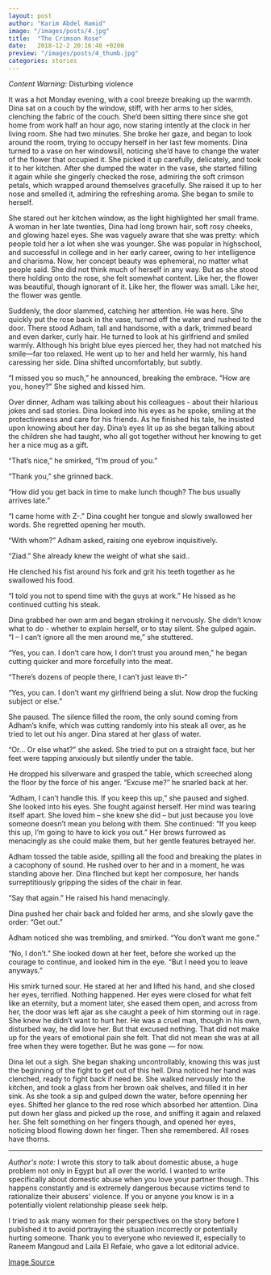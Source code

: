 ```yaml
---
layout: post
author: "Karim Abdel Hamid"
image: "/images/posts/4.jpg"
title:  "The Crimson Rose"
date:   2018-12-2 20:16:40 +0200
preview: "/images/posts/4_thumb.jpg"
categories: stories
---
```


*Content Warning:* Disturbing violence

It was a hot Monday evening, with a cool breeze breaking up the warmth. Dina sat on a couch by the window, stiff, with her arms to her sides, clenching the fabric of the couch. She’d been sitting there since she got home from work half an hour ago, now staring intently at the clock in her living room. She had two minutes. She broke her gaze, and began to look around the room, trying to occupy herself in her last few moments. Dina turned to a vase on her windowsill, noticing she’d have to change the water of the flower that occupied it. She picked it up carefully, delicately, and took it to her kitchen. After she dumped the water in the vase, she started filling it again while she gingerly checked the rose, admiring the soft crimson petals, which wrapped around themselves gracefully. She raised it up to her nose and smelled it, admiring the refreshing aroma. She began to smile to herself.

She stared out her kitchen window, as the light highlighted her small frame. A woman in her late twenties, Dina had long brown hair, soft rosy cheeks, and glowing hazel eyes. She was vaguely aware that she was pretty: which people told her a lot when she was younger. She was popular in highschool, and successful in college and in her early career, owing to her  intelligence and charisma. Now, her concept beauty was ephemeral, no matter what people said. She did not think much of herself in any way. But as she stood there holding onto the rose, she felt somewhat content. Like her, the flower was beautiful, though ignorant of it. Like her, the flower was small. Like her, the flower was gentle.

Suddenly, the door slammed, catching her attention. He was here. She quickly put the rose back in the vase, turned off the water and rushed to the door. There stood Adham, tall and handsome, with a dark, trimmed beard and even darker, curly hair. He turned to look at his girlfriend and smiled warmly. Although his bright blue eyes pierced her, they had not matched his smile—far too relaxed. He went up to her and held her warmly, his hand caressing her side. Dina shifted uncomfortably, but subtly. 

“I missed you so much,” he announced, breaking the embrace. “How are you, honey?” She sighed and kissed him.

Over dinner, Adham was talking about his colleagues - about their hilarious jokes and sad stories. Dina looked into his eyes as he spoke, smiling at the protectiveness and care for his friends. As he finished his tale, he insisted upon knowing about her day. Dina’s eyes lit up as she began talking about the children she had taught, who all got together without her knowing to get her a nice mug as a gift.

“That’s nice,” he smirked, “I’m proud of you.”

“Thank you,” she grinned back.

“How did you get back in time to make lunch though? The bus usually arrives late.”

“I came home with Z-.” Dina cought her tongue and slowly swallowed her words. She regretted opening her mouth. 

“With whom?” Adham asked, raising one eyebrow inquisitively.

“Ziad.” She already knew the weight of what she said..

He clenched his fist around his fork and grit his teeth together as he swallowed his food.

“I told you not to spend time with the guys at work.” He hissed as he continued cutting his steak.

Dina grabbed her own arm and began stroking it nervously. She didn’t know what to do - whether to explain herself, or to stay silent. She gulped again. “I – I can’t ignore all the men around me,” she stuttered.

“Yes, you can. I don’t care how, I don’t trust you around men,” he began cutting quicker and more forcefully into the meat.

“There’s dozens of people there, I can’t just leave th-“

“Yes, you can. I don’t want my girlfriend being a slut. Now drop the fucking subject or else.”

She paused. The silence filled the room, the only sound coming from Adham’s knife, which was cutting randomly into his steak all over, as he tried to let out his anger. Dina stared at her glass of water.

“Or… Or else what?” she asked. She tried to put on a straight face, but her feet were tapping anxiously but silently under the table.

He dropped his silverware and grasped the table, which screeched along the floor by the force of his anger. “Excuse me?” he snarled back at her.

“Adham, I can’t handle this. If you keep this up,” she paused and sighed. She looked into his eyes. She fought against herself. Her mind was tearing itself apart. She loved him – she knew she did – but just because you love someone doesn’t mean you belong with them. She continued: “If you keep this up, I’m going to have to kick you out.” Her brows furrowed as menacingly as she could make them, but her gentle features betrayed her.

Adham tossed the table aside, spilling all the food and breaking the plates in a cacophony of sound. He rushed over to her and in a moment, he was standing above her. Dina flinched but kept her composure, her hands surreptitiously gripping the sides of the chair in fear.

“Say that again.” He raised his hand menacingly.

Dina pushed her chair back and folded her arms, and she slowly gave the order: “Get out.”

Adham noticed she was trembling, and smirked. “You don’t want me gone.”

“No, I don’t.” She looked down at her feet, before she worked up the courage to continue, and looked him in the eye. “But I need you to leave anyways.”

His smirk turned sour. He stared at her and lifted his hand, and she closed her eyes, terrified. Nothing happened. Her eyes were closed for what felt like an eternity, but a moment later, she eased them open, and across from her, the door was left ajar as she caught a peek of him storming out in rage. She knew he didn’t want to hurt her. He was a cruel man, though in his own, disturbed way, he did love her. But that excused nothing. That did not make up for the years of emotional pain she felt. That did not mean she was at all free when they were together. But he was gone — for now.

Dina let out a sigh. She began shaking uncontrollably, knowing this was just the beginning of the fight to get out of this hell. Dina noticed her hand was clenched, ready to fight back if need be. She walked nervously into the kitchen, and took a glass from her brown oak shelves, and filled it in her sink. As she took a sip and gulped down the water, before openning her eyes. Shifted her glance to the red rose which absorbed her attention. Dina put down her glass and picked up the rose, and sniffing it again and relaxed her. She felt something on her fingers though, and opened her eyes, noticing blood flowing down her finger. Then she remembered. All roses have thorns.

---

*Author's note:*
I wrote this story to talk about domestic abuse, a huge problem not only in Egypt but all over the world. I wanted to write specifically about domestic abuse when you love your partner though. This happens constantly and is extremely dangerous because victims tend to rationalize their abusers' violence. If you or anyone you know is in a potentially violent relationship please seek help.

I tried to ask many women for their perspectives on the story before I published it to avoid portraying the situation incorrectly or potentially hurting someone. Thank you to everyone who reviewed it, especially to Raneem Mangoud and Laila El Refaie, who gave a lot editorial advice.

[Image Source](https://www.pexels.com/photo/beautiful-bloom-blooming-close-up-593655/)